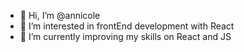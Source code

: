 - 👋 Hi, I’m @annicole
- 👀 I’m interested in frontEnd development with React
- 🌱 I’m currently improving my skills on React and JS 

<!---
annicole/annicole is a ✨ special ✨ repository because its `README.md` (this file) appears on your GitHub profile.
You can click the Preview link to take a look at your changes.
--->
